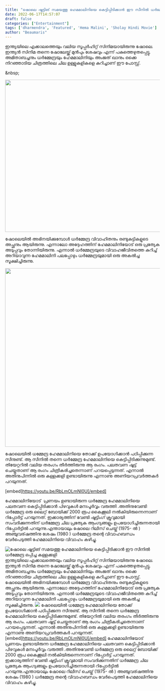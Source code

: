 ```yaml
---
title: "ഷോലെ ഷൂട്ടിങ് സമയത്തു ഹേമമാലിനിയെ കെട്ടിപ്പിടിക്കാൻ ഈ സീനിൽ ധർമ്മേന്ദ്ര ഒപ്പിച്ച കള്ളക്കളി"
date: 2022-06-17T14:57:07
draft: false
categories: ["Entertainment"]
tags: ['dharmendra', 'Featured', 'Hema Malini', 'Sholay Hindi Movie']
author: "Beaumaris"
---
```


ഇന്ത്യയിലെ എക്കാലത്തെയും വലിയ സൂപ്പർഹിറ്റ് സിനിമയായിരുന്നു ഷോലെ. ഇന്ത്യൻ സിനിമ തന്നെ ഷോലേയ്ക്ക് മുൻപും ശേഷവും എന്ന് പകുത്തെഴുതപ്പെട്ടു. അമിതാബച്ചനും ധർമ്മേന്ദ്രയും ഹേമമാലിനിയും അംജത് ഖാനും ഒക്കെ നിറഞ്ഞാടിയ ചിത്രത്തിലെ ചില ഉള്ളുകളികളെ കുറിച്ചാണ് ഈ പോസ്റ്റ്.

&amp;nbsp;

<img class="wp-image-339758 aligncenter" src="https://cdn.boolokam.com/articles/2022/06/q.webp" alt="" width="661" height="496" />

ഷോലെയിൽ അഭിനയിക്കുമ്പോൾ ധർമ്മേന്ദ്ര വിവാഹിതനും രണ്ടുകുട്ടികളുടെ അച്ഛനും ആയിരുന്നു. എന്നാലോ അദ്ദേഹത്തിന് ഹേമമാലിനിയോട് ഒരു പ്രത്യേക അടുപ്പവും തോന്നിയിരുന്നു. എന്നാൽ ധർമ്മേന്ദ്രയുടെ വിവാഹജീവിതത്തെ കുറിച്ച് അറിയാവുന്ന ഹേമമാലിനി പലപ്പോഴും ധർമ്മേന്ദ്രയുമായി ഒരു അകൽച്ച സൂക്ഷിച്ചിരുന്നു.

<img class="wp-image-339759 aligncenter" src="https://cdn.boolokam.com/articles/2022/06/dfe.jpg" alt="" width="582" height="582" />

ഷോലെയിൽ ധമ്മേന്ദ്ര ഹേമമാലിനിയെ തോക്ക് ഉപയോഗിക്കാൻ പഠിപ്പിക്കുന്ന സീനുണ്ട്. ആ സീനിൽ തന്നെ ധർമ്മേന്ദ്ര ഹേമമാലിനിയെ കെട്ടിപ്പിടിക്കുന്നുമുണ്ട്. തിയേറ്ററിൽ വലിയ തരംഗം തീർത്തിരുന്നു ആ രംഗം. പലതവണ ഷൂട്ട് ചെയ്തതാണ് ആ രംഗം ചിത്രീകരിച്ചതെന്നാണ് പറയപ്പെടുന്നത്. എന്നാൽ അതിനുപിന്നിൽ ഒരു കള്ളക്കളി ഉണ്ടായിരുന്നു എന്നാണു അണിയറപ്രവർത്തകർ പറയുന്നത്.

[embed]https://youtu.be/RbLmOLmNI0U[/embed]

ഹേമമാലിനിയോട്  പ്രണയം ഉണ്ടായിരുന്ന ധർമ്മേന്ദ്ര ഹേമമാലിനിയെ പലതവണ കെട്ടിപ്പിടിക്കാൻ പിഴവുകൾ മനഃപൂർവ്വം വരുത്തി .അതിനുവേണ്ടി ധർമ്മേന്ദ്ര ഒരു ലൈറ്റ് ബോയിക്ക് 2000 രൂപ കൈക്കൂലി നൽകിയിരുന്നെന്നാണ് റിപ്പോർട്ട് പറയുന്നത്. ഇക്കാര്യത്തിന് വേണ്ടി ഷൂട്ടിംഗ് ക്രൂവുമായി സംവദിക്കുന്നതിന് ധർമ്മേന്ദ്ര ചില പ്രത്യേക ആംഗ്യങ്ങളും ഉപയോഗിച്ചിരുന്നതായി റിപ്പോർട്ടിൽ പറയുന്നു.എന്തായാലും ഷോലെ റിലീസ് ചെയ്ത് (1975- ൽ ) അഞ്ചുവര്ഷത്തിനു ശേഷം (1980 ) ധർമ്മേന്ദ്ര തന്റെ വിവാഹബന്ധം വേർപെടുത്തി ഹേമമാലിനിയെ വിവാഹം കഴിച്ചു.


![ഷോലെ ഷൂട്ടിങ് സമയത്തു ഹേമമാലിനിയെ കെട്ടിപ്പിടിക്കാൻ ഈ സീനിൽ ധർമ്മേന്ദ്ര ഒപ്പിച്ച കള്ളക്കളി](https://cdn.boolokam.com/articles/2022/06/q.webp)ഇന്ത്യയിലെ എക്കാലത്തെയും വലിയ സൂപ്പർഹിറ്റ് സിനിമയായിരുന്നു ഷോലെ. ഇന്ത്യൻ സിനിമ തന്നെ ഷോലേയ്ക്ക് മുൻപും ശേഷവും എന്ന് പകുത്തെഴുതപ്പെട്ടു. അമിതാബച്ചനും ധർമ്മേന്ദ്രയും ഹേമമാലിനിയും അംജത് ഖാനും ഒക്കെ നിറഞ്ഞാടിയ ചിത്രത്തിലെ ചില ഉള്ളുകളികളെ കുറിച്ചാണ് ഈ പോസ്റ്റ്. &nbsp; ഷോലെയിൽ അഭിനയിക്കുമ്പോൾ ധർമ്മേന്ദ്ര വിവാഹിതനും രണ്ടുകുട്ടികളുടെ അച്ഛനും ആയിരുന്നു. എന്നാലോ അദ്ദേഹത്തിന് ഹേമമാലിനിയോട് ഒരു പ്രത്യേക അടുപ്പവും തോന്നിയിരുന്നു. എന്നാൽ ധർമ്മേന്ദ്രയുടെ വിവാഹജീവിതത്തെ കുറിച്ച് അറിയാവുന്ന ഹേമമാലിനി പലപ്പോഴും ധർമ്മേന്ദ്രയുമായി ഒരു അകൽച്ച സൂക്ഷിച്ചിരുന്നു. ![](https://cdn.boolokam.com/articles/2022/06/dfe.jpg) ഷോലെയിൽ ധമ്മേന്ദ്ര ഹേമമാലിനിയെ തോക്ക് ഉപയോഗിക്കാൻ പഠിപ്പിക്കുന്ന സീനുണ്ട്. ആ സീനിൽ തന്നെ ധർമ്മേന്ദ്ര ഹേമമാലിനിയെ കെട്ടിപ്പിടിക്കുന്നുമുണ്ട്. തിയേറ്ററിൽ വലിയ തരംഗം തീർത്തിരുന്നു ആ രംഗം. പലതവണ ഷൂട്ട് ചെയ്തതാണ് ആ രംഗം ചിത്രീകരിച്ചതെന്നാണ് പറയപ്പെടുന്നത്. എന്നാൽ അതിനുപിന്നിൽ ഒരു കള്ളക്കളി ഉണ്ടായിരുന്നു എന്നാണു അണിയറപ്രവർത്തകർ പറയുന്നത്. [embed]https://youtu.be/RbLmOLmNI0U[/embed] ഹേമമാലിനിയോട് പ്രണയം ഉണ്ടായിരുന്ന ധർമ്മേന്ദ്ര ഹേമമാലിനിയെ പലതവണ കെട്ടിപ്പിടിക്കാൻ പിഴവുകൾ മനഃപൂർവ്വം വരുത്തി .അതിനുവേണ്ടി ധർമ്മേന്ദ്ര ഒരു ലൈറ്റ് ബോയിക്ക് 2000 രൂപ കൈക്കൂലി നൽകിയിരുന്നെന്നാണ് റിപ്പോർട്ട് പറയുന്നത്. ഇക്കാര്യത്തിന് വേണ്ടി ഷൂട്ടിംഗ് ക്രൂവുമായി സംവദിക്കുന്നതിന് ധർമ്മേന്ദ്ര ചില പ്രത്യേക ആംഗ്യങ്ങളും ഉപയോഗിച്ചിരുന്നതായി റിപ്പോർട്ടിൽ പറയുന്നു.എന്തായാലും ഷോലെ റിലീസ് ചെയ്ത് (1975- ൽ ) അഞ്ചുവര്ഷത്തിനു ശേഷം (1980 ) ധർമ്മേന്ദ്ര തന്റെ വിവാഹബന്ധം വേർപെടുത്തി ഹേമമാലിനിയെ വിവാഹം കഴിച്ചു.
